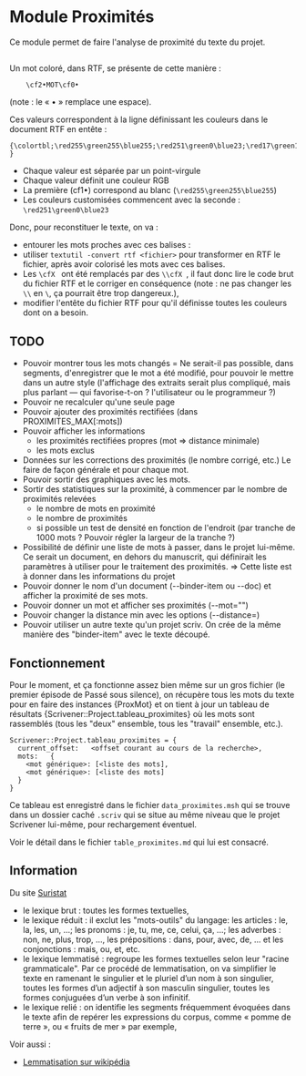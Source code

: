# Module Proximités

Ce module permet de faire l'analyse de proximité du texte du projet.

##

Un mot coloré, dans RTF, se présente de cette manière :


        \cf2•MOT\cf0•

(note : le « • » remplace une espace).

Ces valeurs correspondent à la ligne définissant les couleurs dans le document RTF en entête :

```rtf
{\colortbl;\red255\green255\blue255;\red251\green0\blue23;\red17\green128\blue64;\red16\green128\blue214;
}
```

* Chaque valeur est séparée par un point-virgule
* Chaque valeur définit une couleur RGB
* La première (cf1•) correspond au blanc (`\red255\green255\blue255`)
* Les couleurs customisées commencent avec la seconde : `\red251\green0\blue23`

Donc, pour reconstituer le texte, on va :

* entourer les mots proches avec ces balises :
* utiliser `textutil -convert rtf <fichier>` pour transformer en RTF le fichier, après avoir colorisé les mots avec ces balises.
* Les `\cfX ` ont été remplacés par des `\\cfX `, il faut donc lire le code brut du fichier RTF et le corriger en conséquence (note : ne pas changer les `\\` en `\`, ça pourrait être trop dangereux.),
* modifier l'entête du fichier RTF pour qu'il définisse toutes les couleurs dont on a besoin.

## TODO

* Pouvoir montrer tous les mots changés
  = Ne serait-il pas possible, dans segments, d'enregistrer que le mot a été modifié, pour pouvoir le mettre dans un autre style (l'affichage des extraits serait plus compliqué, mais plus parlant — qui favorise-t-on ? l'utilisateur ou le programmeur ?)
* Pouvoir ne recalculer qu'une seule page
* Pouvoir ajouter des proximités rectifiées (dans PROXIMITES_MAX[:mots])
* Pouvoir afficher les informations
  - les proximités rectifiées propres (mot => distance minimale)
  - les mots exclus
* Données sur les corrections des proximités (le nombre corrigé, etc.)
  Le faire de façon générale et pour chaque mot.
* Pouvoir sortir des graphiques avec les mots.
* Sortir des statistiques sur la proximité, à commencer par le nombre de proximités relevées
  * le nombre de mots en proximité
  * le nombre de proximités
  * si possible un test de densité en fonction de l'endroit (par tranche de 1000 mots ? Pouvoir régler la largeur de la tranche ?)
* Possibilité de définir une liste de mots à passer, dans le projet lui-même. Ce serait un document, en dehors du manuscrit, qui définirait les paramètres à utiliser pour le traitement des proximités.
  => Cette liste est à donner dans les informations du projet
* Pouvoir donner le nom d'un document (--binder-item ou --doc) et afficher la proximité de ses mots.
* Pouvoir donner un mot et afficher ses proximités (--mot="<le mot>")
* Pouvoir changer la distance min avec les options (--distance=<nombre>)
* Pouvoir utiliser un autre texte qu'un projet scriv. On crée de la même manière des "binder-item" avec le texte découpé.

## Fonctionnement

Pour le moment, et ça fonctionne assez bien même sur un gros fichier (le premier épisode de Passé sous silence), on récupère tous les mots du texte pour en faire des instances {ProxMot} et on tient à jour un tableau de résultats {Scrivener::Project.tableau_proximites} où les mots sont rassemblés (tous les "deux" ensemble, tous les "travail" ensemble, etc.).

    Scrivener::Project.tableau_proximites = {
      current_offset:   <offset courant au cours de la recherche>,
      mots:   {
        <mot générique>: [<liste des mots],
        <mot générique>: [<liste des mots]
      }
    }

Ce tableau est enregistré dans le fichier `data_proximites.msh` qui se trouve dans un dossier caché `.scriv` qui se situe au même niveau que le projet Scrivener lui-même, pour rechargement éventuel.

Voir le détail dans le fichier `table_proximites.md` qui lui est consacré.


## Information

Du site [Suristat](http://www.suristat.org/article199.html)

- le lexique brut : toutes les formes textuelles,
- le lexique réduit : il exclut les "mots-outils" du langage:  les articles : le, la, les, un, ...; les pronoms : je, tu, me, ce, celui, ça, ...; les adverbes : non, ne, plus, trop, ...,  les prépositions : dans, pour, avec, de, ... et les conjonctions : mais, ou, et, etc.
- le lexique lemmatisé : regroupe les formes textuelles selon leur "racine grammaticale". Par ce procédé de lemmatisation, on va simplifier le texte en ramenant le singulier et le pluriel d’un nom à son singulier, toutes les formes d’un adjectif à son masculin singulier, toutes les formes conjuguées d’un verbe à son infinitif.
- le lexique relié : on identifie les segments fréquemment évoquées dans le texte afin de repérer les expressions du corpus, comme « pomme de terre », ou « fruits de mer » par exemple,

Voir aussi :

* [Lemmatisation sur wikipédia](https://fr.wikipedia.org/wiki/Lemmatisation)

